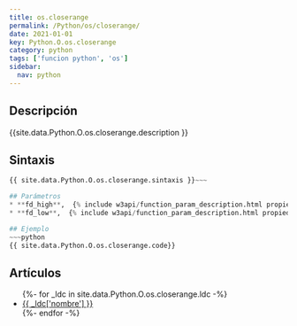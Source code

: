 ```yaml
---
title: os.closerange
permalink: /Python/os/closerange/
date: 2021-01-01
key: Python.O.os.closerange
category: python
tags: ['funcion python', 'os']
sidebar: 
  nav: python
---
```


## Descripción
{{site.data.Python.O.os.closerange.description }}

## Sintaxis
~~~python
{{ site.data.Python.O.os.closerange.sintaxis }}~~~

## Parámetros
* **fd_high**,  {% include w3api/function_param_description.html propiedad=site.data.Python.O.os.closerange valor="fd_high" %}
* **fd_low**,  {% include w3api/function_param_description.html propiedad=site.data.Python.O.os.closerange valor="fd_low" %}

## Ejemplo
~~~python
{{ site.data.Python.O.os.closerange.code}}
~~~

## Artículos
<ul>
{%- for _ldc in site.data.Python.O.os.closerange.ldc -%}
   <li>
       <a href="{{_ldc['url'] }}">{{ _ldc['nombre'] }}</a>
   </li>
{%- endfor -%}
</ul>
